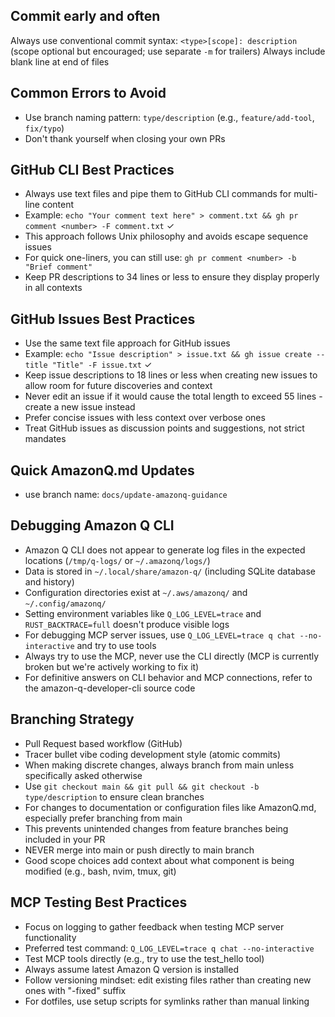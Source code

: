 ## Commit early and often
Always use conventional commit syntax: `<type>[scope]: description` (scope optional but encouraged; use separate `-m` for trailers)
Always include blank line at end of files

## Common Errors to Avoid
- Use branch naming pattern: `type/description` (e.g., `feature/add-tool`, `fix/typo`)
- Don't thank yourself when closing your own PRs

## GitHub CLI Best Practices
- Always use text files and pipe them to GitHub CLI commands for multi-line content
- Example: `echo "Your comment text here" > comment.txt && gh pr comment <number> -F comment.txt` ✓
- This approach follows Unix philosophy and avoids escape sequence issues
- For quick one-liners, you can still use: `gh pr comment <number> -b "Brief comment"`
- Keep PR descriptions to 34 lines or less to ensure they display properly in all contexts

## GitHub Issues Best Practices
- Use the same text file approach for GitHub issues
- Example: `echo "Issue description" > issue.txt && gh issue create --title "Title" -F issue.txt` ✓
- Keep issue descriptions to 18 lines or less when creating new issues to allow room for future discoveries and context
- Never edit an issue if it would cause the total length to exceed 55 lines - create a new issue instead
- Prefer concise issues with less context over verbose ones
- Treat GitHub issues as discussion points and suggestions, not strict mandates

## Quick AmazonQ.md Updates
- use branch name: `docs/update-amazonq-guidance`

## Debugging Amazon Q CLI
- Amazon Q CLI does not appear to generate log files in the expected locations (`/tmp/q-logs/` or `~/.amazonq/logs/`)
- Data is stored in `~/.local/share/amazon-q/` (including SQLite database and history)
- Configuration directories exist at `~/.aws/amazonq/` and `~/.config/amazonq/`
- Setting environment variables like `Q_LOG_LEVEL=trace` and `RUST_BACKTRACE=full` doesn't produce visible logs
- For debugging MCP server issues, use `Q_LOG_LEVEL=trace q chat --no-interactive` and try to use tools
- Always try to use the MCP, never use the CLI directly (MCP is currently broken but we're actively working to fix it)
- For definitive answers on CLI behavior and MCP connections, refer to the amazon-q-developer-cli source code
  
## Branching Strategy
- Pull Request based workflow (GitHub)
- Tracer bullet vibe coding development style (atomic commits)
- When making discrete changes, always branch from main unless specifically asked otherwise
- Use `git checkout main && git pull && git checkout -b type/description` to ensure clean branches
- For changes to documentation or configuration files like AmazonQ.md, especially prefer branching from main
- This prevents unintended changes from feature branches being included in your PR
- NEVER merge into main or push directly to main branch
- Good scope choices add context about what component is being modified (e.g., bash, nvim, tmux, git)

## MCP Testing Best Practices
- Focus on logging to gather feedback when testing MCP server functionality
- Preferred test command: `Q_LOG_LEVEL=trace q chat --no-interactive`
- Test MCP tools directly (e.g., try to use the test_hello tool)
- Always assume latest Amazon Q version is installed
- Follow versioning mindset: edit existing files rather than creating new ones with "-fixed" suffix
- For dotfiles, use setup scripts for symlinks rather than manual linking
